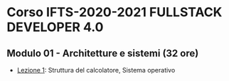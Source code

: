 # Corso IFTS-2020-2021 FULLSTACK DEVELOPER 4.0

## Modulo 01 - Architetture e sistemi (32 ore)

- [Lezione 1](/andrea-colleoni/ifts-2021/blob/main/modulo-01/lezione-1.md): Struttura del calcolatore, Sistema operativo

